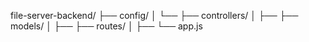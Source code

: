 file-server-backend/
├── config/
│   └── 
├── controllers/
│   ├── 
├── models/
│   ├── 
├── routes/
│   ├── 
└── app.js
